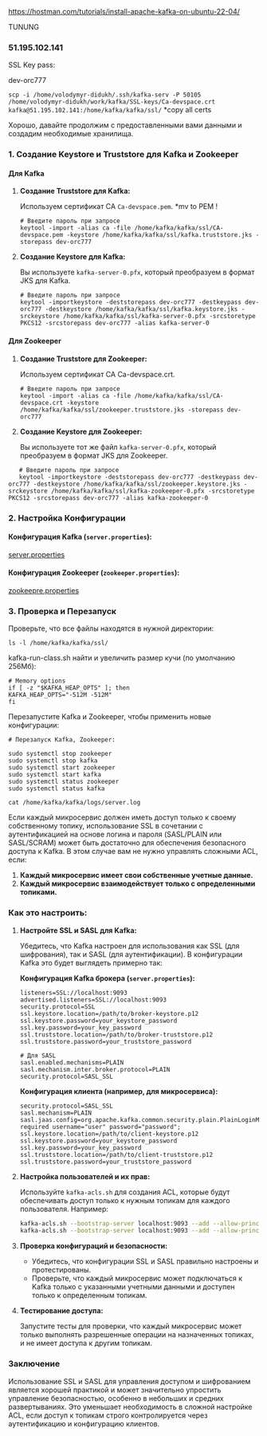 https://hostman.com/tutorials/install-apache-kafka-on-ubuntu-22-04/




TUNUNG
### 51.195.102.141 

 SSL Key pass:

dev-orc777 

``
 scp -i /home/volodymyr-didukh/.ssh/kafka-serv -P 50105 /home/volodymyr-didukh/work/kafka/SSL-keys/Ca-devspace.crt kafka@51.195.102.141:/home/kafka/kafka/ssl/
``
*copy all certs


Хорошо, давайте продолжим с предоставленными вами данными и создадим необходимые хранилища.

### **1. Создание Keystore и Truststore для Kafka и Zookeeper**

#### **Для Kafka**


1. **Создание Truststore для Kafka:**

   Используем сертификат CA `Ca-devspace.pem`. *mv to PEM ! 

   ```
   # Введите пароль при запросе
   keytool -import -alias ca -file /home/kafka/kafka/ssl/CA-devspace.pem -keystore /home/kafka/kafka/ssl/kafka.truststore.jks -storepass dev-orc777
   ```

2. **Создание Keystore для Kafka:**

   Вы используете `kafka-server-0.pfx`, который преобразуем в формат JKS для Kafka.

   ```
   # Введите пароль при запросе
   keytool -importkeystore -deststorepass dev-orc777 -destkeypass dev-orc777 -destkeystore /home/kafka/kafka/ssl/kafka.keystore.jks -srckeystore /home/kafka/kafka/ssl/kafka-server-0.pfx -srcstoretype PKCS12 -srcstorepass dev-orc777 -alias kafka-server-0
   ```

#### **Для Zookeeper**



1. **Создание Truststore для Zookeeper:**

   Используем сертификат CA Ca-devspace.crt.


   ```
   # Введите пароль при запросе
   keytool -import -alias ca -file /home/kafka/kafka/ssl/CA-devspace.crt -keystore /home/kafka/kafka/ssl/zookeeper.truststore.jks -storepass dev-orc777
   ```

2. **Создание Keystore для Zookeeper:**

   Вы используете тот же файл `kafka-server-0.pfx`, который преобразуем в формат JKS для Zookeeper.

```
   # Введите пароль при запросе
   keytool -importkeystore -deststorepass dev-orc777 -destkeypass dev-orc777 -destkeystore /home/kafka/kafka/ssl/zookeeper.keystore.jks -srckeystore /home/kafka/kafka/ssl/kafka-zookeeper-0.pfx -srcstoretype PKCS12 -srcstorepass dev-orc777 -alias kafka-zookeeper-0
 ```

### **2. Настройка Конфигурации**

#### **Конфигурация Kafka (`server.properties`):**

[server.properties](server.properties)

#### **Конфигурация Zookeeper (`zookeeper.properties`):**

[zookeepre.properties](zookeepre.properties)

### **3. Проверка и Перезапуск**

Проверьте, что все файлы находятся в нужной директории:

```
ls -l /home/kafka/kafka/ssl/
```

kafka-run-class.sh найти и увеличить размер кучи (по умолчанию 256Мб):

```
# Memory options
if [ -z "$KAFKA_HEAP_OPTS" ]; then
KAFKA_HEAP_OPTS="-512M -512M"
fi
```


Перезапустите Kafka и Zookeeper, чтобы применить новые конфигурации:

```
# Перезапуск Kafka, Zookeeper: 

sudo systemctl stop zookeeper
sudo systemctl stop kafka
sudo systemctl start zookeeper
sudo systemctl start kafka
sudo systemctl status zookeeper
sudo systemctl status kafka
```


```cat /home/kafka/kafka/logs/server.log```



Если каждый микросервис должен иметь доступ только к своему собственному топику, использование SSL в сочетании с аутентификацией на основе логина и пароля (SASL/PLAIN или SASL/SCRAM) может быть достаточно для обеспечения безопасного доступа к Kafka. В этом случае вам не нужно управлять сложными ACL, если:

1. **Каждый микросервис имеет свои собственные учетные данные.**
2. **Каждый микросервис взаимодействует только с определенными топиками.**

### Как это настроить:

1. **Настройте SSL и SASL для Kafka:**

   Убедитесь, что Kafka настроен для использования как SSL (для шифрования), так и SASL (для аутентификации). В конфигурации Kafka это будет выглядеть примерно так:

   **Конфигурация Kafka брокера (`server.properties`):**

   ```properties
   listeners=SSL://localhost:9093
   advertised.listeners=SSL://localhost:9093
   security.protocol=SSL
   ssl.keystore.location=/path/to/broker-keystore.p12
   ssl.keystore.password=your_keystore_password
   ssl.key.password=your_key_password
   ssl.truststore.location=/path/to/broker-truststore.p12
   ssl.truststore.password=your_truststore_password

   # Для SASL
   sasl.enabled.mechanisms=PLAIN
   sasl.mechanism.inter.broker.protocol=PLAIN
   security.protocol=SASL_SSL
   ```

   **Конфигурация клиента (например, для микросервиса):**

   ```properties
   security.protocol=SASL_SSL
   sasl.mechanism=PLAIN
   sasl.jaas.config=org.apache.kafka.common.security.plain.PlainLoginModule required username="user" password="password";
   ssl.keystore.location=/path/to/client-keystore.p12
   ssl.keystore.password=your_keystore_password
   ssl.key.password=your_key_password
   ssl.truststore.location=/path/to/client-truststore.p12
   ssl.truststore.password=your_truststore_password
   ```

2. **Настройка пользователей и их прав:**

   Используйте `kafka-acls.sh` для создания ACL, которые будут обеспечивать доступ только к нужным топикам для каждого пользователя. Например:

   ```bash
   kafka-acls.sh --bootstrap-server localhost:9093 --add --allow-principal User:producer1 --operation Write --topic producer1-topic
   kafka-acls.sh --bootstrap-server localhost:9093 --add --allow-principal User:consumer1 --operation Read --topic consumer1-topic
   ```

3. **Проверка конфигураций и безопасности:**

   - Убедитесь, что конфигурации SSL и SASL правильно настроены и протестированы.
   - Проверьте, что каждый микросервис может подключаться к Kafka только с указанными учетными данными и доступен только к определенным топикам.

4. **Тестирование доступа:**

   Запустите тесты для проверки, что каждый микросервис может только выполнять разрешенные операции на назначенных топиках, и не имеет доступа к другим топикам.

### Заключение

Использование SSL и SASL для управления доступом и шифрованием является хорошей практикой и может значительно упростить управление безопасностью, особенно в небольших и средних развертываниях. Это уменьшает необходимость в сложной настройке ACL, если доступ к топикам строго контролируется через аутентификацию и конфигурацию клиентов.


